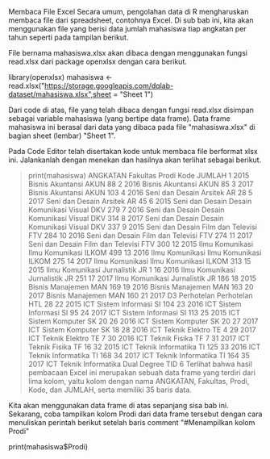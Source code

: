 Membaca File Excel
Secara umum, pengolahan data di R mengharuskan membaca file dari spreadsheet, contohnya Excel. Di sub bab ini, kita akan menggunakan file yang berisi data jumlah mahasiswa tiap angkatan per tahun seperti pada tampilan berikut.



File bernama mahasiswa.xlsx akan dibaca dengan menggunakan fungsi read.xlsx dari package openxlsx dengan cara berikut.

library(openxlsx)
mahasiswa <- read.xlsx("https://storage.googleapis.com/dqlab-dataset/mahasiswa.xlsx",sheet = "Sheet 1")
 

Dari code di atas, file yang telah dibaca dengan fungsi read.xlsx disimpan sebagai variable mahasiswa (yang bertipe data frame). Data frame mahasiswa ini berasal dari data yang dibaca pada file "mahasiswa.xlsx" di bagian sheet (lembar) "Sheet 1".

Pada Code Editor telah disertakan kode untuk membaca file berformat xlsx ini. Jalankanlah dengan menekan  dan hasilnya akan terlihat sebagai berikut.

> print(mahasiswa)
   ANGKATAN        Fakultas                          Prodi  Kode JUMLAH
1      2015          Bisnis                      Akuntansi  AKUN     88
2      2016          Bisnis                      Akuntansi  AKUN     85
3      2017          Bisnis                      Akuntansi  AKUN    103
4      2016 Seni dan Desain                        Arsitek    AR     28
5      2017 Seni dan Desain                        Arsitek    AR     45
6      2015 Seni dan Desain       Desain Komunikasi Visual   DKV    279
7      2016 Seni dan Desain       Desain Komunikasi Visual   DKV    314
8      2017 Seni dan Desain       Desain Komunikasi Visual   DKV    337
9      2015 Seni dan Desain              Film dan Televisi   FTV    284
10     2016 Seni dan Desain              Film dan Televisi   FTV    274
11     2017 Seni dan Desain              Film dan Televisi   FTV    300
12     2015 Ilmu Komunikasi                Ilmu Komunikasi ILKOM    499
13     2016 Ilmu Komunikasi                Ilmu Komunikasi ILKOM    275
14     2017 Ilmu Komunikasi                Ilmu Komunikasi ILKOM    313
15     2015 Ilmu Komunikasi                    Jurnalistik    JR      1
16     2016 Ilmu Komunikasi                    Jurnalistik    JR    251
17     2017 Ilmu Komunikasi                    Jurnalistik    JR    186
18     2015          Bisnis                      Manajemen   MAN    169
19     2016          Bisnis                      Manajemen   MAN    163
20     2017          Bisnis                      Manajemen   MAN    160
21     2017   D3 Perhotelan                     Perhotelan   HTL     28
22     2015             ICT               Sistem Informasi    SI    104
23     2016             ICT               Sistem Informasi    SI     95
24     2017             ICT               Sistem Informasi    SI    113
25     2015             ICT                Sistem Komputer    SK     20
26     2016             ICT                Sistem Komputer    SK     20
27     2017             ICT                Sistem Komputer    SK     18
28     2016             ICT                 Teknik Elektro    TE      4
29     2017             ICT                 Teknik Elektro    TE      7
30     2016             ICT                  Teknik Fisika    TF      7
31     2017             ICT                  Teknik Fisika    TF     16
32     2015             ICT             Teknik Informatika    TI    125
33     2016             ICT             Teknik Informatika    TI    168
34     2017             ICT             Teknik Informatika    TI    164
35     2017             ICT Teknik Informatika Dual Degree   TID      6
Terlihat bahwa hasil pembacaan Excel ini merupakan sebuah data frame yang terdiri dari lima kolom, yaitu kolom dengan nama ANGKATAN, Fakultas, Prodi, Kode, dan JUMLAH, serta memiliki 35 baris data.

 

Kita akan menggunakan data frame di atas sepanjang sisa bab ini. Sekarang, coba tampilkan kolom Prodi dari data frame tersebut dengan cara menuliskan perintah berikut setelah baris comment "#Menampilkan kolom Prodi"

print(mahasiswa$Prodi)
